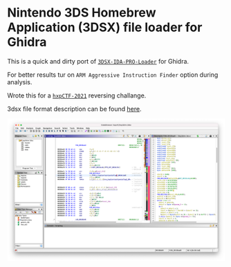 # Nintendo 3DS Homebrew Application (3DSX) file loader for Ghidra

This is a quick and dirty port of [`3DSX-IDA-PRO-Loader`](https://github.com/0xEBFE/3DSX-IDA-PRO-Loader) for Ghidra.

For better results tur on `ARM Aggressive Instruction Finder` option during analysis.

Wrote this for a [`hxpCTF-2021`](https://2021.ctf.link) reversing challange.

3dsx file format description can be found [here](https://www.3dbrew.org/wiki/3DSX_Format).

![screenshot](./screen.png)
